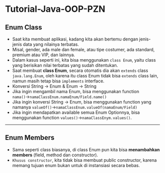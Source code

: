 # Tutorial-Java-OOP-PZN
## Enum Class
* Saat kita membuat aplikasi, kadang kita akan bertemu dengan jenis-jenis data yang nilainya terbatas.
* Misal, gender, ada male dan female, atau tipe costumer, ada standard, premium atau VIP, dan lainnya.
* Dalam kasus seperti ini, kita bisa menggunakan `class Enum`, yaitu class yang berisikan nilai terbatas yang sudah ditentukan.
* Saat membuat **class Enum**, secara otomatis dia akan `extends` class `java.lang.Enum`, oleh karena itu class Enum tidak bisa `extends` class lain, namun masih tetap bisa `implements` interface.
* Konversi String &#8594; Enum & Enum &#8594; String
* Jika ingin mengambil nama Enum, bisa menggunakan function `nama()`&#8594;`namaClassEnum.namaEnum/Field.name()`
* Jika ingin konversi String &#8594; Enum, bisa menggunakan function yang namanya `valueOf()`&#8594;`namaClassEnum.valueOf(namaEnum/Field)`
* Jika ingin mendapatkan available semua Enum Optionnya, bisa menggunakan function `values()`&#8594;`namaClassEnym.values()`.
---

## Enum Members
* Sama seperti class biasanya, di class Enum pun kita bisa **menambahkan members** (field, method dan constructor).
* `Khusus constructor`, kita tidak bisa membuat public constructor, karena memang tujuan enum bukan untuk di instansiasi secara bebas.